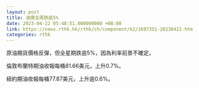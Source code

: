```yaml
---
layout: post
title: 油價全周跌逾5%
date: 2023-04-22 05:48:51.000000000 +08:00
link: https://news.rthk.hk/rthk/ch/component/k2/1697351-20230422.htm
categories: rthk
---
```


原油期貨價格反彈，但全星期跌逾5%，因為利率前景不確定。

倫敦布蘭特期油收報每桶81.66美元，上升0.7%。

紐約期油收報每桶77.87美元，上升逾0.6%。
